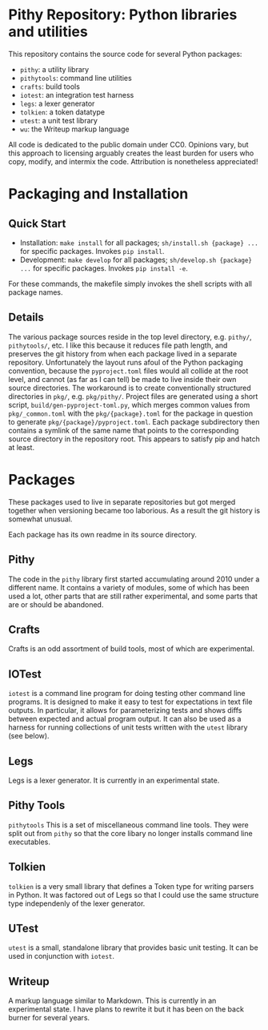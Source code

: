 # Pithy Repository: Python libraries and utilities

This repository contains the source code for several Python packages:
* `pithy`: a utility library
* `pithytools`: command line utilities
* `crafts`: build tools
* `iotest`: an integration test harness
* `legs`: a lexer generator
* `tolkien`: a token datatype
* `utest`: a unit test library
* `wu`: the Writeup markup language

All code is dedicated to the public domain under CC0. Opinions vary, but this approach to licensing arguably creates the least burden for users who copy, modify, and intermix the code. Attribution is nonetheless appreciated!


# Packaging and Installation

## Quick Start
* Installation: `make install` for all packages; `sh/install.sh {package} ...` for specific packages. Invokes `pip install`.
* Development: `make develop` for all packages; `sh/develop.sh {package} ...` for specific packages. Invokes `pip install -e`.

For these commands, the makefile simply invokes the shell scripts with all package names.

## Details

The various package sources reside in the top level directory, e.g. `pithy/`, `pithytools/`, etc. I like this because it reduces file path length, and preserves the git history from when each package lived in a separate repository. Unfortunately the layout runs afoul of the Python packaging convention, because the `pyproject.toml` files would all collide at the root level, and cannot (as far as I can tell) be made to live inside their own source directories. The workaround is to create conventionally structured directories in `pkg/`, e.g. `pkg/pithy/`. Project files are generated using a short script, `build/gen-pyproject-toml.py`, which merges common values from `pkg/_common.toml` with the `pkg/{package}.toml` for the package in question to generate `pkg/{package}/pyproject.toml`. Each package subdirectory then contains a symlink of the same name that points to the corresponding source directory in the repository root. This appears to satisfy pip and hatch at least.


# Packages

These packages used to live in separate repositories but got merged together when versioning became too laborious. As a result the git history is somewhat unusual.

Each package has its own readme in its source directory.


## Pithy

The code in the `pithy` library first started accumulating around 2010 under a different name. It contains a variety of modules, some of which has been used a lot, other parts that are still rather experimental, and some parts that are or should be abandoned.


## Crafts
Crafts is an odd assortment of build tools, most of which are experimental.


## IOTest
`iotest` is a command line program for doing testing other command line programs. It is designed to make it easy to test for expectations in text file outputs. In particular, it allows for parameterizing tests and shows diffs between expected and actual program output. It can also be used as a harness for running collections of unit tests written with the `utest` library (see below).


## Legs
Legs is a lexer generator. It is currently in an experimental state.


## Pithy Tools
`pithytools` This is a set of miscellaneous command line tools. They were split out from `pithy` so that the core libary no longer installs command line executables.

## Tolkien
`tolkien` is a very small library that defines a Token type for writing parsers in Python. It was factored out of Legs so that I could use the same structure type independenly of the lexer generator.


## UTest
`utest` is a small, standalone library that provides basic unit testing. It can be used in conjunction with `iotest`.


## Writeup
A markup language similar to Markdown. This is currently in an experimental state. I have plans to rewrite it but it has been on the back burner for several years.
